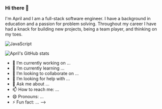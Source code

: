 ### Hi there 👋

I'm April and I am a full-stack software engineer. I have a background in education and a passion for problem solving. Throughout my career I have had a knack for building new projects, being a team player, and thinking on my toes. 

![JavaScript](https://img.shields.io/badge/-JavaScript-000?&logo=JavaScript)


![April's GitHub stats](https://github-readme-stats.vercel.app/api?username=April-Yuen&show_icons=true&theme=radical)

- 🔭 I’m currently working on ...
- 🌱 I’m currently learning ...
- 👯 I’m looking to collaborate on ...
- 🤔 I’m looking for help with ...
- 💬 Ask me about ...
- 📫 How to reach me: ...
- 😄 Pronouns: ...
- ⚡ Fun fact: ...
-->

